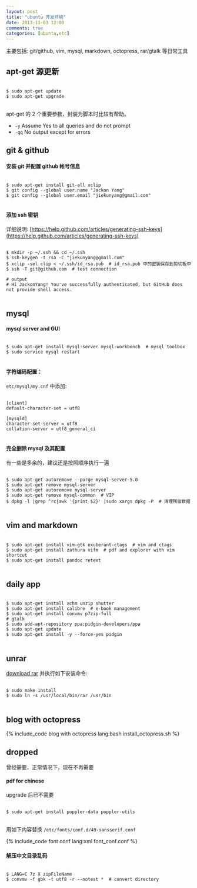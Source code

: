 ```yaml
---
layout: post
title: "ubuntu 开发环境"
date: 2013-11-03 12:00
comments: true
categories: [ubuntu,etc]
---
```


主要包括: git/github, vim, mysql, markdown, octopress, rar/gtalk 等日常工具

<!--more-->

apt-get 源更新
--------------

<pre> <code>
$ sudo apt-get update
$ sudo apt-get upgrade
</code> </pre> 

apt-get 的 2 个重要参数，封装为脚本时比较有帮助。

- `-y` Assume Yes to all queries and do not prompt
- `-qq` No output except for errors

git & github
------------

#### 安装 git 并配置 github 帐号信息
<pre> <code>
$ sudo apt-get install git-all xclip
$ git config --global user.name "Jackon Yang" 
$ git config --global user.email "jiekunyang@gmail.com"
</code> </pre> 

#### 添加 ssh 密钥

详细说明: [https://help.github.com/articles/generating-ssh-keys](https://help.github.com/articles/generating-ssh-keys)

<pre> <code>
$ mkdir -p ~/.ssh && cd ~/.ssh
$ ssh-keygen -t rsa -C "jiekunyang@gmail.com"
$ xclip -sel clip < ~/.ssh/id_rsa.pub  # id_rsa.pub 中的密钥保存到剪切板中
$ ssh -T git@github.com  # test connection

# output
# Hi JackonYang! You've successfully authenticated, but GitHub does not provide shell access.
</code> </pre> 

mysql
-----

#### mysql server and GUI
<pre> <code>
$ sudo apt-get install mysql-server mysql-workbench  # mysql toolbox
$ sudo service mysql restart
</code> </pre> 

#### 字符编码配置：

`etc/mysql/my.cnf` 中添加:

<pre> <code>
[client]
default-character-set = utf8

[mysqld]
character-set-server = utf8
collation-server = utf8_general_ci
</code> </pre> 

#### 完全删除 mysql 及其配置

有一些是多余的，建议还是按照顺序执行一遍

<pre> <code>
$ sudo apt-get autoremove --purge mysql-server-5.0
$ sudo apt-get remove mysql-server
$ sudo apt-get autoremove mysql-server
$ sudo apt-get remove mysql-common  # VIP
$ dpkg -l |grep ^rc|awk '{print $2}' |sudo xargs dpkg -P  # 清理残留数据
</code> </pre> 

vim and markdown
----------------

<pre> <code>
$ sudo apt-get install vim-gtk exuberant-ctags  # vim and ctags
$ sudo apt-get install zathura vifm  # pdf and explorer with vim shortcut
$ sudo apt-get install pandoc retext
</code> </pre> 

daily app
---------

<pre> <code>
$ sudo apt-get install xchm unzip shutter
$ sudo apt-get install calibre  # e-book management
$ sudo apt-get install convmv p7zip-full
# gtalk
$ sudo add-apt-repository ppa:pidgin-developers/ppa
$ sudo apt-get update
$ sudo apt-get install -y --force-yes pidgin
</code> </pre> 

unrar
-----

[download rar](http://www.rarsoft.com/download.htm)
并执行如下安装命令:

<pre> <code>
$ sudo make install
$ sudo ln -s /usr/local/bin/rar /usr/bin
</code> </pre> 

blog with octopress
-------------------

{% include_code blog with octopress lang:bash install_octopress.sh %}

dropped
-------

曾经需要，正常情况下，现在不再需要

#### pdf for chinese

upgrade 后已不需要

<pre> <code>
$ sudo apt-get install poppler-data poppler-utils
</code> </pre> 

用如下内容替换 `/etc/fonts/conf.d/49-sansserif.conf`

{% include_code font conf lang:xml font_conf.conf %}

#### 解压中文目录乱码

<pre> <code>
$ LANG=C 7z X zipFileName
$ convmv -f gbk -t utf8 -r --notest *  # convert directory
</code> </pre> 
